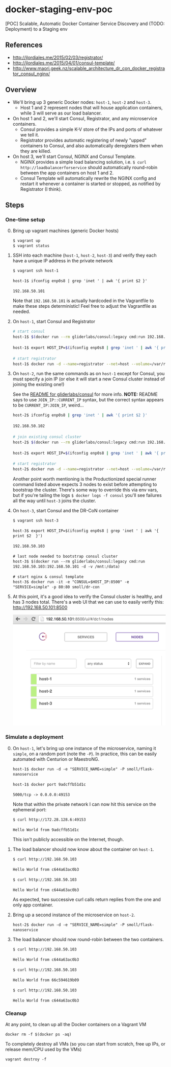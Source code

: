 # docker-staging-env-poc

[POC] Scalable, Automatic Docker Container Service Discovery and (TODO: Deployment) to a Staging env

## References
* http://jlordiales.me/2015/02/03/registrator/
* http://jlordiales.me/2015/04/01/consul-template/
* http://www.maori.geek.nz/scalable_architecture_dr_con_docker_registrator_consul_nginx/

## Overview

* We'll bring up 3 generic Docker nodes: `host-1`, `host-2` and `host-3`.
    * Host 1 and 2 represent nodes that will house application containers, while 3 will serve as our load balancer.
* On host 1 and 2, we'll start Consul, Registrator, and any microservice containers.
    * Consul provides a simple K-V store of the IPs and ports of whatever we tell it.
    * Registrator provides automatic registering of newly "upped" containers to Consul, and also automatically deregisters them when they are killed.
* On host 3, we'll start Consul, NGINX and Consul Template.
    * NGINX provides a simple load balancing solution, i.e. `$ curl http://loadbalancerforservice` should automatically round-robin between the app containers on host 1 and 2.
    * Consul Template will automatically rewrite the NGINX config and restart it whenever a container is started or stopped, as notified by Registrator (I think).

## Steps

### One-time setup

0. Bring up vagrant machines (generic Docker hosts)

    ```
    $ vagrant up
    $ vagrant status
    ```

0. SSH into each machine (`host-1`, `host-2`, `host-3`) and verify they each have a unique IP address in the private network

    ```
    $ vagrant ssh host-1

    host-1$ ifconfig enp0s8 | grep 'inet ' | awk '{ print $2 }'

    192.168.50.101
    ```

    Note that `192.168.50.101` is actually hardcoded in the Vagrantfile to make these steps deterministic! Feel free to adjust the Vagrantfile as needed.

0. On `host-1`, start Consul and Registrator

    ```bash
    # start consul
    host-1$ $(docker run --rm gliderlabs/consul:legacy cmd:run 192.168.50.101 -d -v /mnt:/data)

    host-1$ export HOST_IP=$(ifconfig enp0s8 | grep 'inet ' | awk '{ print $2  }')

    # start registrator
    host-1$ docker run -d --name=registrator --net=host --volume=/var/run/docker.sock:/tmp/docker.sock gliderlabs/registrator:latest consul://$HOST_IP:8500
    ```

0. On `host-2`, run the same commands as on `host-1` except for Consul, you must specify a join IP (or else it will start a new Consul cluster instead of joining the existing one!)

    See the [README for gliderlabs/consul](https://github.com/gliderlabs/docker-consul/tree/legacy#runner-command) for more info. **NOTE:** README says to use `JOIN_IP::CURRENT_IP` syntax, but the correct syntax appears to be `CURRENT_IP:JOIN_IP`, weird...

    ```bash
    host-2$ ifconfig enp0s8 | grep 'inet ' | awk '{ print $2 }'

    192.168.50.102

    # join existing consul cluster
    host-2$ $(docker run --rm gliderlabs/consul:legacy cmd:run 192.168.50.102:192.168.50.101 -d -v /mnt:/data)

    host-2$ export HOST_IP=$(ifconfig enp0s8 | grep 'inet ' | awk '{ print $2  }')

    # start registrator
    host-2$ docker run -d --name=registrator --net=host --volume=/var/run/docker.sock:/tmp/docker.sock gliderlabs/registrator:latest consul://$HOST_IP:8500
    ```

    Another point worth mentioning is the Productionized special runner command listed above expects 3 nodes to exist before attempting to bootstrap the cluster. There's some way to override this via env vars, but if you're tailing the logs `$ docker logs -f consul` you'll see failures all the way until `host-3` joins the cluster.

0. On `host-3`, start Consul and the DR-CoN container

    ```
    $ vagrant ssh host-3

    host-3$ export HOST_IP=$(ifconfig enp0s8 | grep 'inet ' | awk '{ print $2  }')

    192.168.50.103

    # last node needed to bootstrap consul cluster
    host-3$ $(docker run --rm gliderlabs/consul:legacy cmd:run 192.168.50.103:192.168.50.101 -d -v /mnt:/data)

    # start nginx & consul template
    host-3$ docker run -it -e "CONSUL=$HOST_IP:8500" -e "SERVICE=simple" -p 80:80 smoll/dr-con
    ```

0. At this point, it's a good idea to verify the Consul cluster is healthy, and has 3 nodes total. There's a web UI that we can use to easily verify this: http://192.168.50.101:8500

    ![Screenshot of a healthy Consul cluster](./healthy-consul-cluster.png)

### Simulate a deployment

0. On `host-1`, let's bring up one instance of the microservice, naming it `simple`, on a random port (note the `-P`). In practice, this can be easily automated with Centurion or MaestroNG.

    ```
    host-1$ docker run -d -e "SERVICE_NAME=simple" -P smoll/flask-nanoservice

    host-1$ docker port 9adcffb51d1c

    5000/tcp -> 0.0.0.0:49153
    ```

    Note that within the private network I can now hit this service on the ephemeral port:

    ```
    $ curl http://172.28.128.6:49153

    Hello World from 9adcffb51d1c
    ```

    This isn't publicly accessible on the Internet, though.

0. The load balancer should now know about the container on `host-1`.

    ```
    $ curl http://192.168.50.103

    Hello World from c644a63ac0b3

    $ curl http://192.168.50.103

    Hello World from c644a63ac0b3
    ```

    As expected, two successive curl calls return replies from the one and only app container.

0. Bring up a second instance of the microservice on `host-2`.

    ```
    host-2$ docker run -d -e "SERVICE_NAME=simple" -P smoll/flask-nanoservice
    ```

0. The load balancer should now round-robin between the two containers.

    ```
    $ curl http://192.168.50.103

    Hello World from c644a63ac0b3

    $ curl http://192.168.50.103

    Hello World from 66c594619b09

    $ curl http://192.168.50.103

    Hello World from c644a63ac0b3
    ```

### Cleanup

At any point, to clean up all the Docker containers on a Vagrant VM

```
docker rm -f $(docker ps -aq)
```

To completely destroy all VMs (so you can start from scratch, free up IPs, or release mem/CPU used by the VMs)

```
vagrant destroy -f
```
